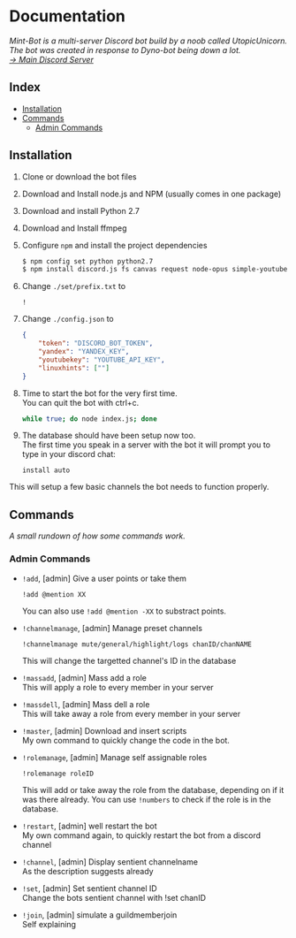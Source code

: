 # Documentation
*Mint-Bot is a multi-server Discord bot build by a noob called UtopicUnicorn.  
The bot was created in response to Dyno-bot being down a lot.  
[→ Main Discord Server](https://discord.gg/EVVtPpw)*

## Index
  - [Installation](#installation)
  - [Commands](#commands)
    - [Admin Commands](#admin-commands)

## Installation

1. Clone or download the bot files
2. Download and Install node.js and NPM (usually comes in one package)
3. Download and install Python 2.7
4. Download and Install ffmpeg

5. Configure `npm` and install the project dependencies
    ```sh 
    $ npm config set python python2.7
    $ npm install discord.js fs canvas request node-opus simple-youtube-api ytdl-core node-ddg translate-google moment better-sqlite3 rss-emitter-ts curl html-to-text pirate-speak steam-searcher
    ```

6. Change `./set/prefix.txt` to
    ```
    !
    ```

7. Change `./config.json` to
    ```json
    {
        "token": "DISCORD_BOT_TOKEN",
        "yandex": "YANDEX_KEY",
        "youtubekey": "YOUTUBE_API_KEY",
        "linuxhints": [""]
    }
    ```

8. Time to start the bot for the very first time.  
  You can quit the bot with ctrl+c.
    ```sh
    while true; do node index.js; done
    ```

9. The database should have been setup now too.  
  The first time you speak in a server with the bot it will prompt you to type in your discord chat:
    ```
    install auto
    ```
  This will setup a few basic channels the bot needs to function properly.

## Commands
*A small rundown of how some commands work.*

### Admin Commands
- `!add`, [admin] Give a user points or take them  
    ```
    !add @mention XX
    ```
    You can also use `!add @mention -XX` to substract points.

- `!channelmanage`, [admin] Manage preset channels  
    ```
    !channelmanage mute/general/highlight/logs chanID/chanNAME
    ```
    This will change the targetted channel's ID in the database

- `!massadd`, [admin] Mass add a role  
    This will apply a role to every member in your server

- `!massdell`, [admin] Mass dell a role  
    This will take away a role from every member in your server

- `!master`, [admin] Download and insert scripts  
    My own command to quickly change the code in the bot.

- `!rolemanage`, [admin] Manage self assignable roles  
    ```
    !rolemanage roleID
    ```
    This will add or take away the role from the database, depending on if it was there already.
    You can use `!numbers` to check if the role is in the database.

- `!restart`, [admin] well restart the bot  
    My own command again, to quickly restart the bot from a discord channel

- `!channel`, [admin] Display sentient channelname  
    As the description suggests already

- `!set`, [admin] Set sentient channel ID  
    Change the bots sentient channel with !set chanID

- `!join`, [admin] simulate a guildmemberjoin  
    Self explaining

